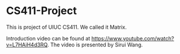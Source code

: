 # CS411-Project
This is project of UIUC CS411. We called it Matrix.

Introduction video can be found at https://www.youtube.com/watch?v=L7HAiH4d3RQ. The video is presented by Sirui Wang.
